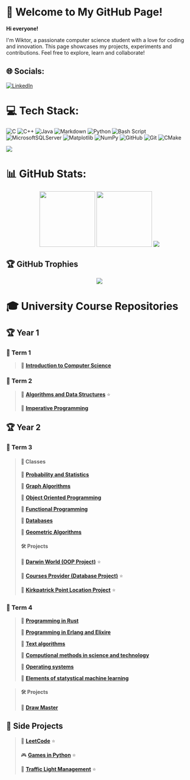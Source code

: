 # 💫 Welcome to My GitHub Page!
**Hi everyone!**

I'm Wiktor, a passionate computer science student with a love for coding and innovation. This page showcases my projects, experiments and contributions. Feel free to explore, learn and collaborate!


## 🌐 Socials:
[![LinkedIn](https://img.shields.io/badge/LinkedIn-%230077B5.svg?logo=linkedin&logoColor=white)](https://linkedin.com/in/wiktor-sędzimir-2799862b4)

# 💻 Tech Stack:
![C](https://img.shields.io/badge/c-%2300599C.svg?style=for-the-badge&logo=c&logoColor=white)
![C++](https://img.shields.io/badge/c++-%2300599C.svg?style=for-the-badge&logo=c%2B%2B&logoColor=white)
![Java](https://img.shields.io/badge/java-%23ED8B00.svg?style=for-the-badge&logo=openjdk&logoColor=white)
![Markdown](https://img.shields.io/badge/markdown-%23000000.svg?style=for-the-badge&logo=markdown&logoColor=white)
![Python](https://img.shields.io/badge/python-3670A0?style=for-the-badge&logo=python&logoColor=ffdd54)
![Bash Script](https://img.shields.io/badge/bash_script-%23121011.svg?style=for-the-badge&logo=gnu-bash&logoColor=white)
![MicrosoftSQLServer](https://img.shields.io/badge/Microsoft%20SQL%20Server-CC2927?style=for-the-badge&logo=microsoft%20sql%20server&logoColor=white)
![Matplotlib](https://img.shields.io/badge/Matplotlib-%23ffffff.svg?style=for-the-badge&logo=Matplotlib&logoColor=black)
![NumPy](https://img.shields.io/badge/numpy-%23013243.svg?style=for-the-badge&logo=numpy&logoColor=white)
![GitHub](https://img.shields.io/badge/github-%23121011.svg?style=for-the-badge&logo=github&logoColor=white)
![Git](https://img.shields.io/badge/git-%23F05033.svg?style=for-the-badge&logo=git&logoColor=white)
![CMake](https://img.shields.io/badge/CMake-%23008FBA.svg?style=for-the-badge&logo=cmake&logoColor=white)

<picture>
    <source media="(prefers-color-scheme: light)" srcset="https://github-readme-stats.vercel.app/api/top-langs/?username=WSm-77&theme=github_light&hide_border=false&include_all_commits=true&count_private=false&layout=compact">
    <img src="https://github-readme-stats.vercel.app/api/top-langs/?username=WSm-77&theme=github_dark&hide_border=false&include_all_commits=true&count_private=false&layout=compact">
</picture>

# 📊 GitHub Stats:

<div align="center">

<picture>
    <source height="150px" media="(prefers-color-scheme: light)" srcset="https://nirzak-streak-stats.vercel.app/?user=WSm-77&theme=github_light&hide_border=false">
    <img height="150px" src="https://nirzak-streak-stats.vercel.app/?user=WSm-77&theme=github_dark_blue&hide_border=false">
</picture>
<picture>
    <source media="(prefers-color-scheme: light)" srcset="https://github-readme-stats.vercel.app/api?username=WSm-77&theme=vue&hide_border=false&include_all_commits=true&count_private=true">
    <img height="150px" src="https://github-readme-stats.vercel.app/api?username=WSm-77&theme=github_dark&hide_border=false&include_all_commits=true&count_private=true">
</picture>

<picture>
    <source media="(prefers-color-scheme: light)" srcset="https://github-readme-activity-graph.vercel.app/graph?username=WSm-77&theme=vue&hide_border=false&include_all_commits=true&count_private=true&bg_color=ffffff00&point=000000">
    <img src="https://github-readme-activity-graph.vercel.app/graph?username=WSm-77&theme=tokyo-night&hide_border=false&include_all_commits=true&count_private=true&radius=5&bg_color=00000000">
</picture>

</div>

## 🏆 GitHub Trophies

<div align="center">

<picture>
    <source media="(prefers-color-scheme: light)" srcset="https://github-profile-trophy.vercel.app/?username=WSm-77&theme=vue&no-frame=false&no-bg=true&margin-w=4">
    <img src="https://github-profile-trophy.vercel.app/?username=WSm-77&theme=radical&no-frame=false&no-bg=true&margin-w=4">
</picture>

</div>

# 🎓 University Course Repositories

## 🏆 Year 1

### 📖 Term 1
> 📌 **[Introduction to Computer Science](https://github.com/WSm-77/introduction_to_computer_science)**

### 📖 Term 2
> 📌 **[Algorithms and Data Structures](https://github.com/WSm-77/algorithms_and_data_structures/tree/main/exercises)** ⭐
>
> 📌 **[Imperative Programming](https://github.com/WSm-77/PI)**

## 🏆 Year 2

### 📖 Term 3

> #### 🔬 Classes
> 📌 **[Probability and Statistics](https://github.com/WSm-77/probability_and_statistics)**
>
> 📌 **[Graph Algorithms](https://github.com/WSm-77/graph_algorithms)**
>
> 📌 **[Object Oriented Programming](https://github.com/WSm-77/object_oriented_programming)**
>
> 📌 **[Functional Programming](https://github.com/WSm-77/functional_programming)**
>
> 📌 **[Databases](https://github.com/WSm-77/databases_basics)**
>
> 📌 **[Geometric Algorithms](https://github.com/WSm-77/geometric_algorithms)**
>
> #### 🛠️ Projects
>
> 🚀 **[Darwin World (OOP Project)](https://github.com/WSm-77/project_darwin_world)** ⭐
>
> 🚀 **[Courses Provider (Database Project)](https://github.com/WSm-77/DB_uni_project)** ⭐
>
> 🚀 **[Kirkpatrick Point Location Project](https://github.com/WSm-77/kirkpatrick_point_location)** ⭐

### 📖 Term 4

> 📌 **[Programming in Rust](https://github.com/WSm-77/programming_in_rust)**
>
> 📌 **[Programming in Erlang and Elixire](https://github.com/WSm-77/programming_in_erlang_and_elixir)**
>
> 📌 **[Text algorithms](https://github.com/WSm-77/text_algorithms)**
>
> 📌 **[Computional methods in science and technology](https://github.com/WSm-77/computional_methods_in_science_and_technology)**
>
> 📌 **[Operating systems](https://github.com/WSm-77/operating_systems)**
>
> 📌 **[Elements of statystical machine learning](https://github.com/WSm-77/elements_of_statistical_machine_learning)**

> #### 🛠️ Projects
>
> 🚀 **[Draw Master](https://github.com/WSm-77/DrawMaster)**

## 🌟 Side Projects

> 🧩 **[LeetCode](https://github.com/WSm-77/leetCode)** ⭐
>
> 🎮 **[Games in Python](https://github.com/WSm-77/python_games)** ⭐
>
> 🚦 **[Traffic Light Management](https://github.com/WSm-77/traffic_light_management)** ⭐
